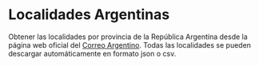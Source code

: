Localidades Argentinas
===
Obtener las localidades por provincia de la República Argentina desde la página web oficial del [Correo Argentino](https://www.correoargentino.com.ar). Todas las localidades se pueden descargar automáticamente en formato json o csv. 